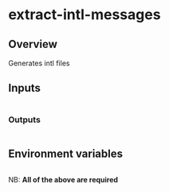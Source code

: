 # extract-intl-messages

## Overview

Generates intl files

## Inputs

```bash

```

### Outputs

```bash

```

## Environment variables

```bash

```

NB: **All of the above are required**
